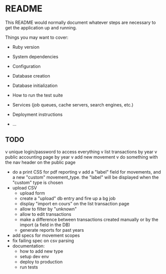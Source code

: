 # README

This README would normally document whatever steps are necessary to get the
application up and running.

Things you may want to cover:

* Ruby version

* System dependencies

* Configuration

* Database creation

* Database initialization

* How to run the test suite

* Services (job queues, cache servers, search engines, etc.)

* Deployment instructions

* ...

## TODO

v unique login/password to access everything
v list transactions by year
v public accounting page by year
v add new movement
v do something with the nav header on the public page
- do a print CSS for pdf reporting
v add a "label" field for movements, and a new "custom" movement_type. the "label" will be displayed when the "custom" type is chosen
- upload CSV
  - upload form
  - create a "upload" db entry and fire up a bg job
  - display "import en cours" on the list transaction page
  - allow to filter by "unknown"
  - allow to edit transactions
  - make a difference between transactions created manually or by the import (a field in the DB)
  - generate reports for past years
- add specs for movement scopes
- fix failing spec on csv parsing
- documentation:
  - how to add new type
  - setup dev env
  - deploy to production
  - run tests
